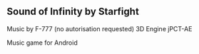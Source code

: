 Sound of Infinity by Starfight
----------------------------------------
Music by F-777 (no autorisation requested)
3D Engine jPCT-AE

Music game for Android
